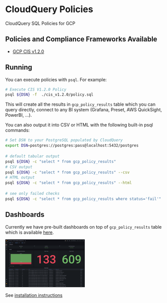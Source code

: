 # CloudQuery Policies
CloudQuery SQL Policies for GCP

## Policies and Compliance Frameworks Available

- [GCP CIS v1.2.0](./cis_v1.2.0/policy.sql)

## Running

You can execute policies with `psql`. For example:

```bash
# Execute CIS V1.2.0 Policy
psql ${DSN} -f  ./cis_v1.2.0/policy.sql
```

This will create all the results in `gcp_policy_results` table which you can query directly, connect to any BI system (Grafana, Preset, AWS QuickSight, PowerBI, ...).

You can also output it into CSV or HTML with the following built-in psql commands:

```bash
# Set DSN to your PostgreSQL populated by CloudQuery
export DSN=postgres://postgres:pass@localhost:5432/postgres

# default tabular output
psql ${DSN} -c "select * from gcp_policy_results"
# CSV output
psql ${DSN} -c "select * from gcp_policy_results" --csv
# HTML output
psql ${DSN} -c "select * from gcp_policy_results" --html

# see only failed checks
psql ${DSN} -c "select * from gcp_policy_results where status='fail'"
```

## Dashboards

Currently we have pre-built dashboards on top of `gcp_policy_results` table which is available [here](../dashboards/grafana/compliance.json).

<img alt="Azure Asset Inventory Grafana Dashboard" src="../dashboards/grafana/compliance.png" width=50% height=50%>

See [installation instructions](../dashboards/README.md#gcp-compliance-and-cspm-cloud-security-posture-management-dashboard)